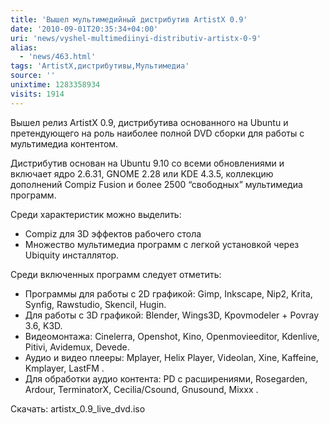 ```yaml
---
title: 'Вышел мультимедийный дистрибутив ArtistX 0.9'
date: '2010-09-01T20:35:34+04:00'
uri: 'news/vyshel-multimediinyi-distributiv-artistx-0-9'
alias: 
  - 'news/463.html'
tags: 'ArtistX,дистрибутивы,Мультимедиа'
source: ''
unixtime: 1283358934
visits: 1914
---
```

Вышел релиз ArtistX 0.9, дистрибутива основанного на  Ubuntu и претендующего на роль наиболее полной DVD сборки для работы с мультимедиа контентом.

Дистрибутив основан на Ubuntu 9.10 со всеми обновлениями и включает ядро 2.6.31, GNOME 2.28 или KDE 4.3.5, коллекцию дополнений Compiz Fusion и более 2500 “свободных” мультимедиа программ.

Среди характеристик можно выделить:

*   Compiz для 3D эффектов рабочего стола
*   Множество мультимедиа программ с легкой установкой через Ubiquity инсталлятор.

Среди включенных программ следует отметить:

*   Программы для работы с 2D графикой: Gimp, Inkscape, Nip2, Krita, Synfig, Rawstudio, Skencil, Hugin.
*   Для работы с 3D графикой: Blender, Wings3D, Kpovmodeler + Povray 3.6, K3D.
*   Видеомонтажа: Cinelerra, Openshot, Kino, Openmovieeditor, Kdenlive, Pitivi, Avidemux, Devede.
*   Аудио и видео плееры: Mplayer, Helix Player, Videolan, Xine, Kaffeine, Kmplayer, LastFM .
*   Для обработки аудио контента: PD с расширениями, Rosegarden, Ardour, TerminatorX, Cecilia/Csound, Gnusound, Mixxx .

Скачать: artistx\_0.9\_live\_dvd.iso
